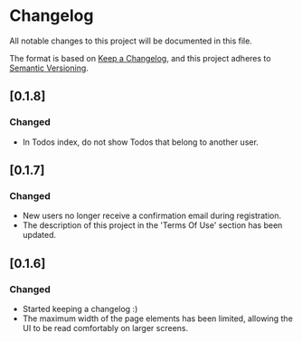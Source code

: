 # Changelog

All notable changes to this project will be documented in this file.

The format is based on [Keep a Changelog](https://keepachangelog.com/en/1.1.0/),
and this project adheres to [Semantic Versioning](https://semver.org/spec/v2.0.0.html).

## [0.1.8]

### Changed

- In Todos index, do not show Todos that belong to another user.

## [0.1.7]

### Changed

- New users no longer receive a confirmation email during registration.
- The description of this project in the 'Terms Of Use' section has been updated.

## [0.1.6]

### Changed

- Started keeping a changelog :)
- The maximum width of the page elements has been limited, allowing the UI to be read comfortably on larger screens.
